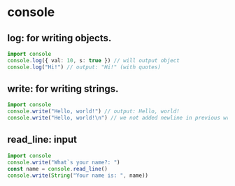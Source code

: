 # console
## log: for writing objects.
```ts
import console
console.log({ val: 10, s: true }) // will output object
console.log("Hi!") // output: "Hi!" (with quotes)
```

## write: for writing strings.
```ts
import console
console.write("Hello, world!") // output: Hello, world!
console.write("Hello, world!\n") // we not added newline in previous write so output: Hello, world!Hello, world!<new line>
```

## read_line: input
```ts
import console
console.write("What`s your name?: ")
const name = console.read_line()
console.write(String("Your name is: ", name))
```